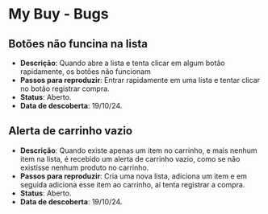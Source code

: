 # My Buy - Bugs

## Botões não funcina na lista

- **Descrição**: Quando abre a lista e tenta clicar em algum botão rapidamente, os botões não funcionam
- **Passos para reproduzir**: Entrar rapidamente em uma lista e tentar clicar no botão registrar compra.
- **Status**: Aberto.
- **Data de descoberta**: 19/10/24.

## Alerta de carrinho vazio

- **Descrição**: Quando existe apenas um item no carrinho, e mais nenhum item na lista, é recebido um alerta de carrinho vazio, como se não existisse nenhum produto no carrinho.
- **Passos para reproduzir**: Cria uma nova lista, adiciona um item e em seguida adiciona esse item ao carrinho, aí tenta registrar a compra.
- **Status**: Aberto.
- **Data de descoberta**: 19/10/24.
